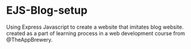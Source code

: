 # EJS-Blog-setup

Using Express Javascript to create a website that imitates blog website.
created as a part of learning process in a web development course from @TheAppBrewery. 
